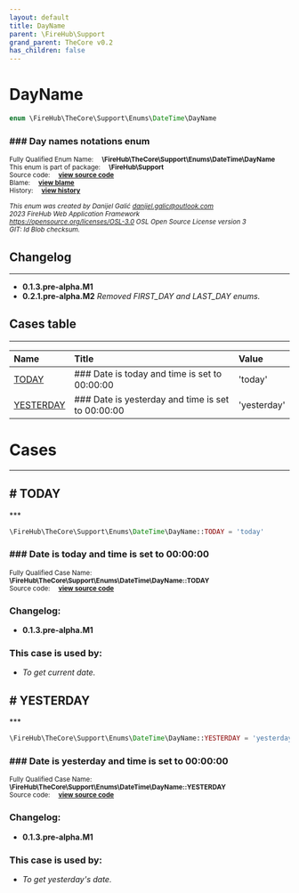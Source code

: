 ```yaml
---
layout: default
title: DayName
parent: \FireHub\Support
grand_parent: TheCore v0.2
has_children: false
---
```


<link rel="stylesheet" type="text/css" href="/css/style.css" />

# DayName

```php
enum \FireHub\TheCore\Support\Enums\DateTime\DayName
```

### ### Day names notations enum

<sub>Fully Qualified Enum Name:  **\FireHub\TheCore\Support\Enums\DateTime\DayName**</sub><br>
<sub>This enum is part of package:  **\FireHub\Support**</sub><br>
<sub>Source code:  **[view source code](https://github.com/The-FireHub-Project/TheCore/blob/v1.0/src/support/enums/datetime/firehub.DayName.php#L25)**</sub><br>
<sub>Blame:  **[view blame](https://github.com/The-FireHub-Project/TheCore/blame/v1.0/src/support/enums/datetime/firehub.DayName.php)**</sub><br>
<sub>History:  **[view history](https://github.com/The-FireHub-Project/TheCore/commits/v1.0/src/support/enums/datetime/firehub.DayName.php)**</sub><br>

<sub>_This enum was created by Danijel Galić <danijel.galic@outlook.com>_</sub><br>
<sub>_2023 FireHub Web Application Framework_</sub><br>
<sub>_<https://opensource.org/licenses/OSL-3.0> OSL Open Source License version 3_</sub><br>
<sub>_GIT: $Id$ Blob checksum._</sub><br>

## Changelog
***

* **0.1.3.pre-alpha.M1** 
* **0.2.1.pre-alpha.M2** _Removed FIRST_DAY and LAST_DAY enums._


## Cases table
***

| Name  | Title | Value |
| :---  | :---  | :---  |
|<a href="#today">TODAY</a>|### Date is today and time is set to 00:00:00|&#039;today&#039;|
|<a href="#yesterday">YESTERDAY</a>|### Date is yesterday and time is set to 00:00:00|&#039;yesterday&#039;|


# Cases
***


<h2><a name="today"># TODAY</a></h2>
***

```php
\FireHub\TheCore\Support\Enums\DateTime\DayName::TODAY = 'today'
```

### ### Date is today and time is set to 00:00:00

<sub>Fully Qualified Case Name:  **\FireHub\TheCore\Support\Enums\DateTime\DayName::TODAY**</sub><br>
<sub>Source code:  **[view source code](https://github.com/The-FireHub-Project/TheCore/blob/v1.0/src/support/enums/datetime/firehub.DayName.php#L31)**</sub><br>

### Changelog:

* **0.1.3.pre-alpha.M1** 

### This case is used by:

* *To get current date.*


<h2><a name="yesterday"># YESTERDAY</a></h2>
***

```php
\FireHub\TheCore\Support\Enums\DateTime\DayName::YESTERDAY = 'yesterday'
```

### ### Date is yesterday and time is set to 00:00:00

<sub>Fully Qualified Case Name:  **\FireHub\TheCore\Support\Enums\DateTime\DayName::YESTERDAY**</sub><br>
<sub>Source code:  **[view source code](https://github.com/The-FireHub-Project/TheCore/blob/v1.0/src/support/enums/datetime/firehub.DayName.php#L37)**</sub><br>

### Changelog:

* **0.1.3.pre-alpha.M1** 

### This case is used by:

* *To get yesterday's date.*


